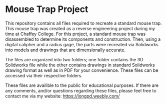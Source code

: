 # Mouse Trap Project
This repository contains all files required to recreate a standard mouse trap. This mouse trap was created as a reverse engineering project during my time at Chaffey College. For this project, a standard mouse trap was disassembled to determine its components and construction. Then, using a digital calipher and a radius gage, the parts were recreated via Solidworks into models and drawings that are dimensionally accurate.

The files are organized into two folders; one folder contains the 3D Solidworks file while the other contains drawings in standard Solidworks drawing format as well as in PDF for your convenience. These files can be accessed via their respective folders.

These files are availible to the public for educational purposes. If there are any comments, and/or questions regarding these files, please feel free to contact me via my website: https://longpd.weebly.com/

